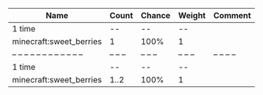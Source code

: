 | Name                    | Count | Chance | Weight | Comment |
| ----------------------- | ----- | ------ | ------ | ------- |
| 1 time                  |    -- |     -- |     -- |         |
| minecraft:sweet_berries |     1 |   100% |      1 |         |
| – – – – – – – – – – – – | – – – | – – –  | – – –  | – – – – |
| 1 time                  |    -- |     -- |     -- |         |
| minecraft:sweet_berries |  1..2 |   100% |      1 |         |
